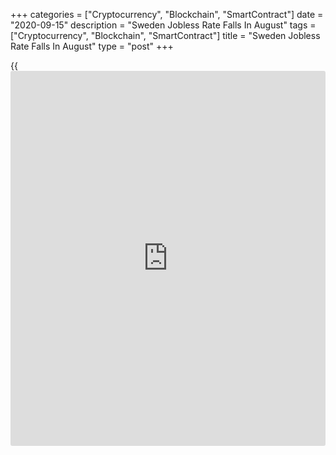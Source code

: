 +++
categories = ["Cryptocurrency", "Blockchain", "SmartContract"]
date = "2020-09-15"
description = "Sweden Jobless Rate Falls In August"
tags = ["Cryptocurrency", "Blockchain", "SmartContract"]
title = "Sweden Jobless Rate Falls In August"
type = "post"
+++

{{<iframe id="large-banner" src="https://www.bounty.group/#slide=15.0" width="100%" height="600" scrolling="no" style="border: 0px solid rgb(216, 221, 230); border-radius: 3px;">}}

Sweden's jobless rate decreased in August, figures from Statistics
Sweden showed on Tuesday.

The jobless rate fell to 8.8 percent in August from 8.9 percent in July.
In August last year, the rate was 6.9 percent.

The number of unemployed persons increased by 114,000 to 494,000 in
August from 501,900 in the preceding month.

The youth unemployment rate, which is applied to the 15-24 age group,
fell to 22.5 percent in August from 23.0 percent in the prior month.

The employment rate decreased to 67.9 percent from 68.3 percent in the
previous month. The number of employed persons was 5.116 million.

On a seasonally adjusted basis, the unemployment rate was 9.3 percent in
August.

For comments and feedback [contact](https://www.playgroundfx.com/contact/): editorial@rtt[news](https://www.letsplayfx.com/blog/forex-news-website/).com

[Economic News][1]

 **What parts of the world are seeing the best (and worst) economic
performances lately? Click[here][2] to check out our [Econ Scorecard][2]
and find out! See up-to-the-moment [ranking](https://www.playgroundfx.com/blog/crypto-exchange-ranking/)s for the best and worst
performers in [GDP][3], [unemployment rate][4], [inflation][5] and much
more.**

   1. www.rtt[news](https://www.letsplayfx.com/blog/forex-news-website/).com/Content/EconomicNews.aspx
   2. www.rtt[news](https://www.letsplayfx.com/blog/forex-news-website/).com/economic-scorecard/world-rank/PPI/highest-performance.aspx
   3. www.rtt[news](https://www.letsplayfx.com/blog/forex-news-website/).com/economic-scorecard/world-rank/GDP/highest-performance.aspx
   4. www.rtt[news](https://www.letsplayfx.com/blog/forex-news-website/).com/economic-scorecard/world-rank/unemployment-rate/lowest-performance.aspx
   5. www.rtt[news](https://www.letsplayfx.com/blog/forex-news-website/).com/economic-scorecard/world-rank/CPI/highest-performance.aspx